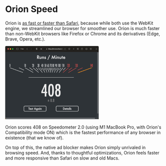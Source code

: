 # Orion Speed

Orion is [as fast or faster than Safari](https://twitter.com/vladquant/status/1373379807778512896), because while both use the WebKit engine, we streamlined our browser for smoother use. Orion is much faster than non-WebKit browsers like Firefox or Chrome and its derivatives (Edge, Brave, Opera, etc.).
  
<img src="./media/orion_speed.png" width="300" alt="Orion Speedometer Score"><br />

Orion scores 408 on Speedometer 2.0 (using M1 MacBook Pro, with Orion's Compatibility mode ON) which is the fastest performance of any browser in existence (that we know of).   
  
On top of this, the native ad blocker makes Orion simply unrivaled in browsing speed. And, thanks to thoughtful optimizations, Orion feels faster and more responsive than Safari on slow and old Macs.
